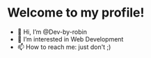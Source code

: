 # Welcome to my profile!
- 👋 Hi, I’m @Dev-by-robin
- 👀 I’m interested in Web Development
- 📫 How to reach me: just don't ;)

<!---
Dev-by-robin/Dev-by-robin is a ✨ special ✨ repository because its `README.md` (this file) appears on your GitHub profile.
You can click the Preview link to take a look at your changes.
--->
